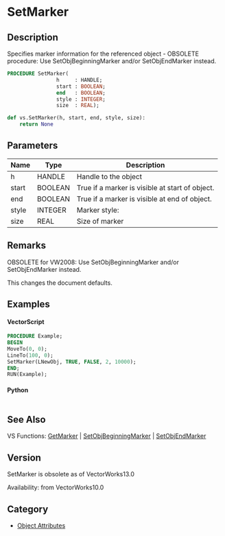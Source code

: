 # SetMarker

## Description
Specifies marker information for the referenced object - OBSOLETE procedure: Use SetObjBeginningMarker and/or SetObjEndMarker instead.

```pascal
PROCEDURE SetMarker(
				h     : HANDLE;
				start : BOOLEAN;
				end   : BOOLEAN;
				style : INTEGER;
				size  : REAL);
```

```python
def vs.SetMarker(h, start, end, style, size):
    return None
```

## Parameters
|Name|Type|Description|
|---|---|---|
|h|HANDLE|Handle to the object|
|start|BOOLEAN|True if a marker is visible at start of object.|
|end|BOOLEAN|True if a marker is visible at end of object.|
|style|INTEGER|Marker style:|0 - Filled Arrow Marker|1 - Empty Arrow Marker|2 - Open Arrow Marker|3 - Filled Ball Marker|4 - Empty Ball Marker|5 - Slash Marker|6 - Cross Marker|
|size|REAL|Size of marker|

## Remarks
OBSOLETE for VW2008: Use SetObjBeginningMarker and/or SetObjEndMarker instead.


This changes the document defaults.

## Examples
#### VectorScript ####
```pascal
PROCEDURE Example;
BEGIN
MoveTo(0, 0);
LineTo(100, 0);
SetMarker(LNewObj, TRUE, FALSE, 2, 10000);
END;
RUN(Example);
```
#### Python ####
```python

```

## See Also
VS Functions:
[GetMarker](GetMarker.md) 
| [SetObjBeginningMarker](SetObjBeginningMarker.md) 
| [SetObjEndMarker](SetObjEndMarker.md)

## Version
SetMarker is obsolete as of VectorWorks13.0<P>


Availability: from VectorWorks10.0

## Category
* [Object Attributes](../Categories/Object%20Attributes.md)
